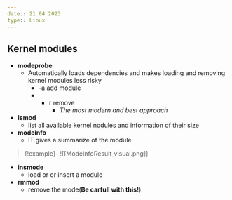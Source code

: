```yaml
---
date:: 21 04 2023
type:: Linux
---
```

## Kernel modules  
- **modeprobe**
	- Automatically loads dependencies and makes loading and removing kernel modules less risky
		- -a add module 
		- - r remove
			- *The most modern and best approach*
- **lsmod**
	- list all available kernel nodules and information of their size 
 - **modeinfo**
	 - IT gives a summarize of the module
>[!example]-
>![[ModeInfoResult_visual.png]]
	 
- **insmode**
	- load or or insert a module 
- **rmmod** 
	- remove the mode(**Be carfull with this!**)

